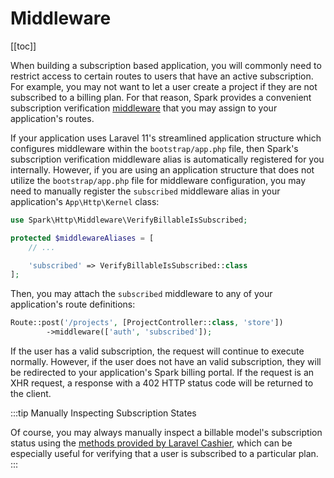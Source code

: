 # Middleware

[[toc]]

When building a subscription based application, you will commonly need to restrict access to certain routes to users that have an active subscription. For example, you may not want to let a user create a project if they are not subscribed to a billing plan. For that reason, Spark provides a convenient subscription verification [middleware](https://laravel.com/docs/middleware) that you may assign to your application's routes.

If your application uses Laravel 11's streamlined application structure which configures middleware within the `bootstrap/app.php` file, then Spark's subscription verification middleware alias is automatically registered for you internally. However, if you are using an application structure that does not utilize the `bootstrap/app.php` file for middleware configuration, you may need to manually register the `subscribed` middleware alias in your application's `App\Http\Kernel` class:

```php
use Spark\Http\Middleware\VerifyBillableIsSubscribed;

protected $middlewareAliases = [
    // ...

    'subscribed' => VerifyBillableIsSubscribed::class
];
```

Then, you may attach the `subscribed` middleware to any of your application's route definitions:

```php
Route::post('/projects', [ProjectController::class, 'store'])
        ->middleware(['auth', 'subscribed']);
```

If the user has a valid subscription, the request will continue to execute normally. However, if the user does not have an valid subscription, they will be redirected to your application's Spark billing portal. If the request is an XHR request, a response with a 402 HTTP status code will be returned to the client.

:::tip Manually Inspecting Subscription States

Of course, you may always manually inspect a billable model's subscription status using the [methods provided by Laravel Cashier](https://laravel.com/docs/cashier-paddle#checking-subscription-status), which can be especially useful for verifying that a user is subscribed to a particular plan.
:::
